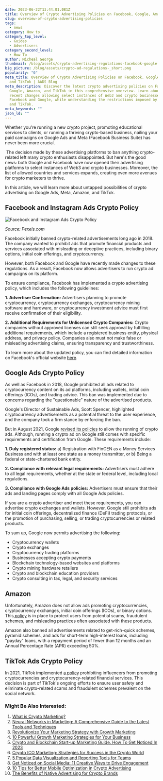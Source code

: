 ```yaml
---
date: 2023-06-22T13:44:01.081Z
title: Overview of Crypto Advertising Policies on Facebook, Google, Amazon, and TikTok
slug: overview-of-crypto-advertising-policies
tags:
  - news
category: How to
category_top_level:
  - Guides
  - Advertisers
category_second_level:
  - How To
author: Micheal George
thumbnail: /blog/assets/crypto-advertising-regulations-facebook-google-amazon.png
big_picture: /blog/assets/crypto-ad-regulations-_short.png
popularity: "0"
meta_title: Overview of Crypto Advertising Policies on Facebook, Google, Amazon,
  and TikTok | AADS Blog
meta_description: Discover the latest crypto advertising policies on Facebook,
  Google, Amazon, and TikTok in this comprehensive overview. Learn about the
  recent changes allowing select instances of Web3 and crypto businesses on
  Facebook and Google, while understanding the restrictions imposed by Amazon
  and TikTok.
meta_keywords: ""
json_ld: ""
---
```

Whether you're running a new crypto project, promoting educational services to clients, or running a thriving crypto-based business, nailing your paid campaigns on Google Ads and Meta (Facebook Business Suite) has never been more crucial. 

 The decision made by these advertising platforms to ban anything crypto-related left many crypto enthusiasts disappointed. But here's the good news: both Google and Facebook have now opened their advertising platforms to select instances of Web3 and crypto businesses. Moreover, the list of allowed countries and services expands, creating even more avenues for crypto marketers to thrive.

In this article, we will learn more about untapped possibilities of crypto advertising on Google Ads, Meta, Amazon, and TikTok.

## Facebook and Instagram Ads Crypto Policy

![Facebook and Instagram Ads Crypto Policy](/blog/assets/pexels-pixabay-147413-1-.jpg "Facebook and Instagram Ads Crypto Policy")

*Source: Pexels.com*

Facebook initially banned crypto-related advertisements long ago in 2018. The company wanted to prohibit ads that promote financial products and services associated with misleading or deceptive practices, including binary options, initial coin offerings, and cryptocurrency.

However, both Facebook and Google have recently made changes to these regulations. As a result, Facebook now allows advertisers to run crypto ad campaigns on its platform. 

To ensure compliance, Facebook has implemented a crypto advertising policy, which includes the following guidelines:

**1. Advertiser Confirmation:** Advertisers planning to promote cryptocurrency, cryptocurrency exchanges, cryptocurrency mining software and hardware, or cryptocurrency investment advice must first receive confirmation of their eligibility.

**2. Additional Requirements for Unlicensed Crypto Companies:** Crypto companies without approved licenses can still seek approval by fulfilling additional requirements, which include a registered business entity, physical address, and privacy policy. Companies also must not make false or misleading advertising claims, ensuring transparency and trustworthiness.

To learn more about the updated policy, you can find detailed information on Facebook's official website [here](https://www.facebook.com/business/help/438252513416690?id=595195347635322). 



## Google Ads Crypto Policy

As well as Facebook in 2018, Google prohibited all ads related to cryptocurrency content on its ad platforms, including wallets, initial coin offerings (ICOs), and trading advice. This ban was implemented due to concerns regarding the "questionable" nature of the advertised products.

Google's Director of Sustainable Ads, Scott Spencer, highlighted cryptocurrency advertisements as a potential threat to the user experience, and the company took a firm stance by enforcing the ban. 

But in August 2021, Google [revised its policies](https://support.google.com/adspolicy/answer/7645254?hl=en#zippy=%2Casia-pacific%2Ceurope-africa-and-middle-east%2Cnorth-and-south-america) to allow the running of crypto ads. Although, running a crypto ad on Google still comes with specific requirements and certification from Google. These requirements include:

**1. Duly registered status:** a) Registration with FinCEN as a Money Services Business and with at least one state as a money transmitter, or b) Being a federal or state-chartered bank entity.

**2. Compliance with relevant legal requirements:** Advertisers must adhere to all legal requirements, whether at the state or federal level, including local regulations.

**3. Compliance with Google Ads policies:** Advertisers must ensure that their ads and landing pages comply with all Google Ads policies.

If you are a crypto advertiser and meet these requirements, you can advertise crypto exchanges and wallets. However, Google still prohibits ads for initial coin offerings, decentralized finance (DeFi) trading protocols, or the promotion of purchasing, selling, or trading cryptocurrencies or related products.

To sum up, Google now permits advertising the following:

* Cryptocurrency wallets
* Crypto exchanges
* Cryptocurrency trading platforms
* Businesses accepting crypto payments
* Blockchain technology-based websites and platforms
* Crypto mining hardware retailers
* Crypto and blockchain education providers
* Crypto consulting in tax, legal, and security services

## Amazon

Unfortunately, Amazon does not allow ads promoting cryptocurrencies, cryptocurrency exchanges, initial coin offerings (ICOs), or binary options. This[ policy](https://advertising.amazon.com/resources/ad-policy/creative-acceptance/restricted-content-products-services#:~:text=Amazon%20prohibits%20ads%20for%20the,rich%2Dquick%20and%20pyramid%20schemes.) is in place to protect users from potential scams, fraudulent schemes, and misleading practices often associated with these products.

Amazon also banned all advertisements related to get-rich-quick schemes, pyramid schemes, and ads for short-term high-interest loans, including "payday" loans, with a repayment period of fewer than 12 months and an Annual Percentage Rate (APR) exceeding 50%.

## TikTok Ads Crypto Policy

In 2021, TikTok implemented [a policy](https://support.tiktok.com/en/business-and-creator/creator-and-business-accounts/branded-content-policy) prohibiting influencers from promoting cryptocurrencies and cryptocurrency-related financial services. This decision is part of TikTok's ongoing efforts to ensure user safety and eliminate crypto-related scams and fraudulent schemes prevalent on the social network.

### Might Be Also Interested: 

1. [What is Crypto Marketing?](https://aads.com/blog/what-is-crypto-marketing/)
2. [Neural Networks in Marketing: A Comprehensive Guide to the Latest Tools and Techniques](https://aads.com/blog/neural-networks-in-marketing-a-comprehensive-guide-to-the-latest-tools-and-techniques/)
3. [Revolutionize Your Marketing Strategy with Growth Marketing](https://aads.com/blog/revolutionize-your-marketing-strategy-with-growth-marketing/)
4. [10 Powerful Growth Marketing Strategies for Your Business](https://aads.com/blog/ten-powerful-growth-marketing-strategies-for-your-business/)
5. [Crypto and Blockchain Start-up Marketing Guide. How To Get Noticed In 2023](https://aads.com/blog/crypto-and-blockchain-start-up-marketing-guide/)
6. [Crypto ICO Marketing: Strategies for Success in the Crypto World](https://aads.com/blog/crypto-ico-marketing/)
7. [5 Popular Data Visualization and Reporting Tools for Teams](https://aads.com/blog/5-Popular-Data-Visualization-and-Reporting-Tools-for-Teams/)
8. [Get Noticed on Social Media: 11 Creative Ways to Drive Engagement](https://aads.com/blog/get-noticed-on-social-media-11-creative-ways-to-drive-engagement/)
9. [10 Tips for Better Mobile Optimization in Crypto Advertising](https://aads.com/blog/ten-tips-for-better-mobile-optimization-in-crypto-advertising/)
10. [The Benefits of Native Advertising for Crypto Brands](https://aads.com/blog/the-benefits-of-native-advertising-for-crypto-brands/)

